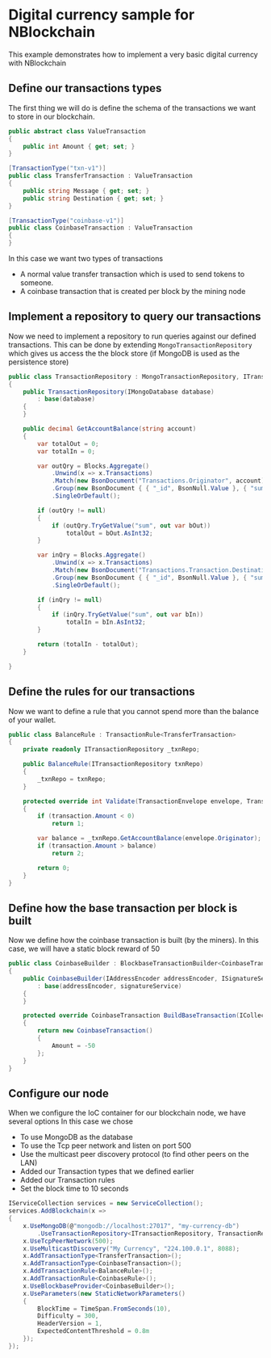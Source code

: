 # Digital currency sample for NBlockchain

This example demonstrates how to implement a very basic digital currency with NBlockchain

## Define our transactions types

The first thing we will do is define the schema of the transactions we want to store in our blockchain.

```c#
public abstract class ValueTransaction
{
    public int Amount { get; set; }
}

[TransactionType("txn-v1")]
public class TransferTransaction : ValueTransaction
{
    public string Message { get; set; }
    public string Destination { get; set; }
}

[TransactionType("coinbase-v1")]
public class CoinbaseTransaction : ValueTransaction
{
}
```

In this case we want two types of transactions
 * A normal value transfer transaction which is used to send tokens to someone.
 * A coinbase transaction that is created per block by the mining node

## Implement a repository to query our transactions

Now we need to implement a repository to run queries against our defined transactions.
This can be done by extending `MongoTransactionRepository` which gives us access the the block store (if MongoDB is used as the persistence store)

```c#
public class TransactionRepository : MongoTransactionRepository, ITransactionRepository
{
    public TransactionRepository(IMongoDatabase database)
        : base(database)
    {
    }	    

    public decimal GetAccountBalance(string account)
    {
        var totalOut = 0;
        var totalIn = 0;

        var outQry = Blocks.Aggregate()
            .Unwind(x => x.Transactions)
            .Match(new BsonDocument("Transactions.Originator", account))
            .Group(new BsonDocument { { "_id", BsonNull.Value }, { "sum", new BsonDocument("$sum", "$Transactions.Transaction.Amount") } })
            .SingleOrDefault();

        if (outQry != null)
        {
            if (outQry.TryGetValue("sum", out var bOut))
                totalOut = bOut.AsInt32;
        }

        var inQry = Blocks.Aggregate()
            .Unwind(x => x.Transactions)
            .Match(new BsonDocument("Transactions.Transaction.Destination", account))
            .Group(new BsonDocument { { "_id", BsonNull.Value }, { "sum", new BsonDocument("$sum", "$Transactions.Transaction.Amount") } })
            .SingleOrDefault();

        if (inQry != null)
        {
            if (inQry.TryGetValue("sum", out var bIn))
                totalIn = bIn.AsInt32;
        }

        return (totalIn - totalOut);
    }

}
```

## Define the rules for our transactions

Now we want to define a rule that you cannot spend more than the balance of your wallet.

```c#
public class BalanceRule : TransactionRule<TransferTransaction>
{
    private readonly ITransactionRepository _txnRepo;

    public BalanceRule(ITransactionRepository txnRepo)
    {
        _txnRepo = txnRepo;
    }

    protected override int Validate(TransactionEnvelope envelope, TransferTransaction transaction, ICollection<TransactionEnvelope> siblings)
    {
        if (transaction.Amount < 0)
            return 1;

        var balance = _txnRepo.GetAccountBalance(envelope.Originator);
        if (transaction.Amount > balance)
            return 2;

        return 0;
    }
}    
```

## Define how the base transaction per block is built

Now we define how the coinbase transaction is built (by the miners).
In this case, we will have a static block reward of 50

```c#
public class CoinbaseBuilder : BlockbaseTransactionBuilder<CoinbaseTransaction>
{
    public CoinbaseBuilder(IAddressEncoder addressEncoder, ISignatureService signatureService) 
        : base(addressEncoder, signatureService)
    {
    }

    protected override CoinbaseTransaction BuildBaseTransaction(ICollection<TransactionEnvelope> transactions)
    {
        return new CoinbaseTransaction()
        {
            Amount = -50
        };
    }
}
```

## Configure our node

When we configure the IoC container for our blockchain node, we have several options
In this case we chose
 * To use MongoDB as the database
 * To use the Tcp peer network and listen on port 500
 * Use the multicast peer discovery protocol (to find other peers on the LAN)
 * Added our Transaction types that we defined earlier
 * Added our Transaction rules
 * Set the block time to 10 seconds

```c#
IServiceCollection services = new ServiceCollection();
services.AddBlockchain(x =>
{
    x.UseMongoDB(@"mongodb://localhost:27017", "my-currency-db")
        .UseTransactionRepository<ITransactionRepository, TransactionRepository>();
    x.UseTcpPeerNetwork(500);
    x.UseMulticastDiscovery("My Currency", "224.100.0.1", 8088);
    x.AddTransactionType<TransferTransaction>();
    x.AddTransactionType<CoinbaseTransaction>();
    x.AddTransactionRule<BalanceRule>();
    x.AddTransactionRule<CoinbaseRule>();
    x.UseBlockbaseProvider<CoinbaseBuilder>();
    x.UseParameters(new StaticNetworkParameters()
    {
        BlockTime = TimeSpan.FromSeconds(10),
        Difficulty = 300,
        HeaderVersion = 1,
        ExpectedContentThreshold = 0.8m
    });
});
```
